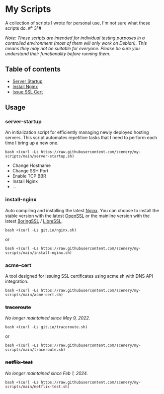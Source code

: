 # My Scripts

A collection of scripts I wrote for personal use, I'm not sure what these scripts do. #° 3°#

_Note: These scripts are intended for individual testing purposes in a controlled environment (most of them will only work on Debian). This means they may not be suitable for everyone. Please be sure you understand their functionality before running them._

## Table of contents

* [Server Startup](#server-startup)
* [Install Nginx](#install-nginx)
* [Issue SSL Cert](#acme-cert)

## Usage

### server-startup

An initialization script for efficiently managing newly deployed hosting servers. This script automates repetitive tasks that I need to perform each time I bring up a new one.

```
bash <(curl -Ls https://raw.githubusercontent.com/scenery/my-scripts/main/server-startup.sh)
```

- Change Hostname
- Change SSH Port
- Enable TCP BBR
- Install Nginx
- ...

### install-nginx

Auto compiling and installing the latest [Nginx](https://nginx.org). You can choose to install the stable version with the latest [OpenSSL](https://www.openssl.org/source/) or the mainline version with the latest [BoringSSL](https://boringssl.googlesource.com/boringssl) / [LibreSSL](https://www.libressl.org/).

```
bash <(curl -Ls git.io/nginx.sh)
```
or
```
bash <(curl -Ls https://raw.githubusercontent.com/scenery/my-scripts/main/install-nginx.sh)
```

### acme-cert

A tool designed for issuing SSL certificates using acme.sh with DNS API integration.

```
bash <(curl -Ls https://raw.githubusercontent.com/scenery/my-scripts/main/acme-cert.sh)
```

### ~~traceroute~~

_No longer maintained since May 9, 2022._

```
bash <(curl -Ls git.io/traceroute.sh)
```
or
```
bash <(curl -Ls https://raw.githubusercontent.com/scenery/my-scripts/main/traceroute.sh)
```

### ~~netflix-test~~

_No longer maintained since Feb 1, 2024._

```
bash <(curl -Ls https://raw.githubusercontent.com/scenery/my-scripts/main/netflix-test.sh)
```


